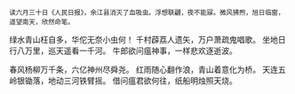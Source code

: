 <small>读六月三十日《人民日报》，余江县消灭了血吸虫。浮想联翩，夜不能寐。微风拂煦，旭日临窗，遥望南天，欣然命笔。 </small>

绿水青山枉自多，华佗无奈小虫何！
千村薜荔人遗矢，万户萧疏鬼唱歌。
坐地日行八万里，巡天遥看一千河。
牛郎欲问瘟神事，一样悲欢逐逝波。

春风杨柳万千条，六亿神州尽舜尧。
红雨随心翻作浪，青山着意化为桥。
天连五岭银锄落，地动三河铁臂摇。
借问瘟君欲何往，纸船明烛照天烧。